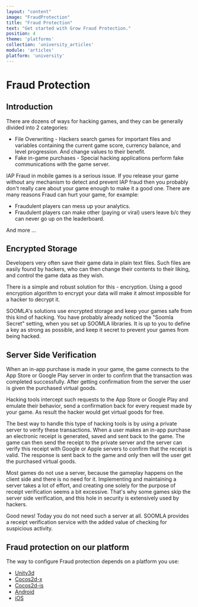 ```yaml
---
layout: "content"
image: "FraudProtection"
title: "Fraud Protection"
text: "Get started with Grow Fraud Protection."
position: 4
theme: 'platforms'
collection: 'university_articles'
module: 'articles'
platform: 'university'
---
```


# Fraud Protection

## Introduction

There are dozens of ways for hacking games, and they can be generally divided into 2 categories:

* File Overwriting - Hackers search games for important files and variables containing the current game score, currency
  balance, and level progression. And change values to their benefit.
* Fake in-game purchases - Special hacking applications perform fake communications with the game server.

IAP Fraud in mobile games is a serious issue. If you release your game without any mechanism to detect and prevent IAP fraud then you probably don't really care about your game enough to make it a good one. There are many reasons Fraud can hurt your game, for example:

* Fraudulent players can mess up your analytics.
* Fraudulent players can make other (paying or viral) users leave b/c they can never go up on the leaderboard.

And more ...

## Encrypted Storage

Developers very often save their game data in plain text files. Such files are easily found by hackers, who can then change
their contents to their liking, and control the game data as they wish.

There is a simple and robust solution for this - encryption. Using a good encryption algorithm to encrypt your data
will make it almost impossible for a hacker to decrypt it.

SOOMLA's solutions use encrypted storage and keep your games safe from this kind of hacking.
You have probably already noticed the "Soomla Secret" setting, when you set up SOOMLA libraries. It is up to you to define a key
as strong as possible, and keep it secret to prevent your games from being hacked.

## Server Side Verification

When an in-app purchase is made in your game, the game connects to the App Store or Google Play server in order to confirm that the transaction
was completed successfully. After getting confirmation from the server the user is given the purchased virtual goods.

Hacking tools intercept such requests to the App Store or Google Play and emulate their behavior, send a confirmation back for every request made
by your game. As result the hacker would get virtual goods for free.

The best way to handle this type of hacking tools is by using a private server to verify these transactions. When a user makes an in-app purchase
an electronic receipt is generated, saved and sent back to the game. The game can then send the receipt to the private server and the server can verify
this receipt with Google or Apple servers to confirm that the receipt is valid. The response is sent back to the game and only then will the user get the purchased virtual goods.

Most games do not use a server, because the gameplay happens on the client side and there is no need for it.
Implementing and maintaining a server takes a lot of effort, and creating one solely for the purpose of receipt verification seems a bit excessive.
That's why some games skip the server side verification, and this hole in security is extensively used by hackers.

Good news! Today you do not need such a server at all. SOOMLA provides a receipt verification service with the added value of checking for suspicious activity.

## Fraud protection on our platform

The way to configure Fraud protection depends on a platform you use:
* [Unity3d](/unity/grow/Grow_FraudProtection.html)
* [Cocos2d-x](/cocos2dx/cpp/grow/Grow_FraudProtection.html)
* [Cocos2d-js](/cocos2dx/js/grow/Grow_FraudProtection.html)
* [Android](/android/store/Grow_FraudProtection.html)
* [iOS](/ios/store/Grow_FraudProtection.html)

